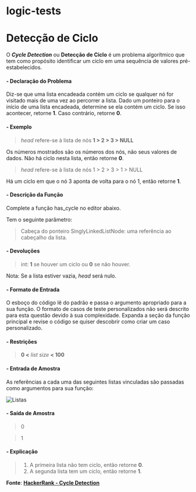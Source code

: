 # logic-tests
# Detecção de Ciclo

O _**Cycle Detection**_ ou **Detecção de Ciclo** é um problema algorítmico que tem como propósito identificar um ciclo em uma sequência de valores pré-estabelecidos.



#### **- Declaração do Problema**

Diz-se que uma lista encadeada contém um ciclo se qualquer nó for visitado mais de uma vez ao percorrer a lista. Dado um ponteiro para o início de uma lista encadeada, determine se ela contém um ciclo. Se isso acontecer, retorne **1**. Caso contrário, retorne **0**.



#### **- Exemplo**

> *head* refere-se à lista de nós **1 > 2 > 3 > NULL**

Os números mostrados são os números dos nós, não seus valores de dados. Não há ciclo nesta lista, então retorne **0**.

> *head* refere-se à lista de nós 1 > 2 > 3 > 1 > NULL

Há um ciclo em que o nó 3 aponta de volta para o nó 1, então retorne **1**.



#### **- Descrição da Função**

Complete a função has_cycle no editor abaixo.

Tem o seguinte parâmetro:

> Cabeça do ponteiro SinglyLinkedListNode: uma referência ao cabeçalho da lista.



#### **- Devoluções**

> int: **1** se houver um ciclo ou **0** se não houver.

Nota: Se a lista estiver vazia, *head* será nulo.



#### **- Formato de Entrada**

O esboço do código lê do padrão e passa o argumento apropriado para a sua função. O formato de casos de teste personalizados não será descrito para esta questão devido à sua complexidade. Expanda a seção da função principal e revise o código se quiser descobrir como criar um caso personalizado.



#### **- Restrições**

> **0 <** *list size* **< 100**



#### **- Entrada de Amostra**

As referências a cada uma das seguintes listas vinculadas são passadas como argumentos para sua função:

![Listas](https://s3.amazonaws.com/hr-challenge-images/1163/1463778594-900a0ae522-inputs.png)



#### **- Saída de Amostra**

> 0

> 1

#### **- Explicação**

> 1. A primeira lista não tem ciclo, então retorne **0**.
> 2. A segunda lista tem um ciclo, então retorne **1**.


**Fonte**: **[HackerRank - Cycle Detection](https://www.hackerrank.com/challenges/detect-whether-a-linked-list-contains-a-cycle/problem)**